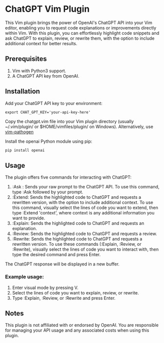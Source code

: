 # ChatGPT Vim Plugin

This Vim plugin brings the power of OpenAI's ChatGPT API into your Vim editor, enabling you to request code explanations or improvements directly within Vim. With this plugin, you can effortlessly highlight code snippets and ask ChatGPT to explain, review, or rewrite them, with the option to include additional context for better results.

## Prerequisites

1) Vim with Python3 support.
1) A ChatGPT API key from OpenAI.

## Installation
Add your ChatGPT API key to your environment:
```arduino
export CHAT_GPT_KEY='your-api-key-here'
```

Copy the chatgpt.vim file into your Vim plugin directory (usually ~/.vim/plugin/ or $HOME/vimfiles/plugin/ on Windows). Alternatively, use [vim-pathogen](https://github.com/tpope/vim-pathogen)

Install the openai Python module using pip:
```bash
pip install openai
```

## Usage

The plugin offers five commands for interacting with ChatGPT:

1) :Ask <prompt>: Sends your raw prompt to the ChatGPT API.
To use this command, type :Ask followed by your prompt.
2) :Extend: Sends the highlighted code to ChatGPT and requests a rewritten version, with the option to include additional context.
To use this command, visually select the lines of code you want to extend, then type :Extend 'context', where context is any additional information you want to provide.
3) :Explain: Sends the highlighted code to ChatGPT and requests an explanation.
3) :Review: Sends the highlighted code to ChatGPT and requests a review.
3) :Rewrite: Sends the highlighted code to ChatGPT and requests a rewritten version.
To use these commands (:Explain, :Review, or :Rewrite), visually select the lines of code you want to interact with, then type the desired command and press Enter.

The ChatGPT response will be displayed in a new buffer.

### Example usage:
1) Enter visual mode by pressing V.
1) Select the lines of code you want to explain, review, or rewrite.
1) Type :Explain, :Review, or :Rewrite and press Enter.

## Notes
This plugin is not affiliated with or endorsed by OpenAI. You are responsible for managing your API usage and any associated costs when using this plugin.
